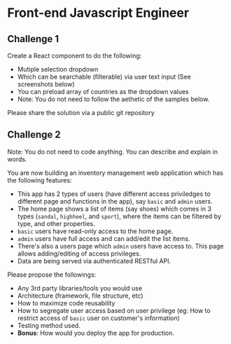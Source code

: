 # Front-end Javascript Engineer

## Challenge 1
Create a React component to do the following:
- Mutiple selection dropdown
- Which can be searchable (filterable) via user text input (See screenshots below)
- You can preload array of countries as the dropdown values
- Note: You do not need to follow the aethetic of the samples below.



Please share the solution via a public git repository

## Challenge 2
Note: You do not need to code anything. You can describe and explain in words. 

You are now building an inventory management web application which has the following features:
- This app has 2 types of users (have different access priviledges to different page and functions in the app), say `basic` and `admin` users.
- The home page shows a list of items (say shoes) which comes in 3 types (`sandal`, `highheel`, and `sport`), where the items can be filtered by type, and other properties.
- `basic` users have read-only access to the home page.
- `admin` users have full access and can add/edit the list items.
- There's also a users page which `admin` users have access to. This page allows adding/editing of access privileges.
- Data are being served via authenticated RESTful API.

Please propose the followings:
- Any 3rd party libraries/tools you would use
- Architecture (framework, file structure, etc)
- How to maximize code reusability
- How to segregate user access based on user privilege (eg: How to restrict access of `basic` user on customer's information)
- Testing method used.
- __Bonus__: How would you deploy the app for production.